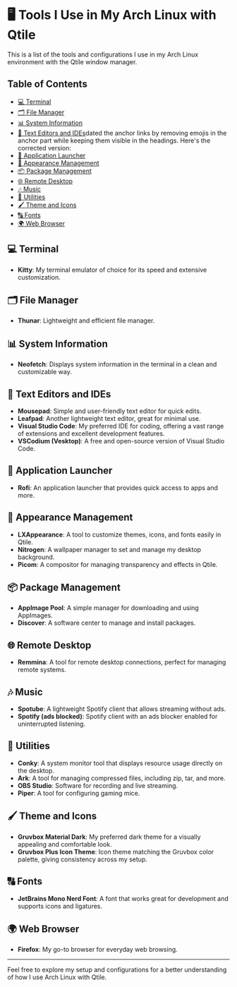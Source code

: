 # 🖥️ Tools I Use in My Arch Linux with Qtile

This is a list of the tools and configurations I use in my Arch Linux environment with the Qtile window manager.

## Table of Contents
- [💻 Terminal](#-terminal)
- [🗂️ File Manager](#%EF%B8%8F-file-manager)
- [📊 System Information](#-system-information)
- [📝 Text Editors and IDEs](#-text-editors-and-ides)dated the anchor links by removing emojis in the anchor part while keeping them visible in the headings. Here's the corrected version:
- [🚀 Application Launcher](#-application-launcher)
- [🎨 Appearance Management](#-appearance-management)
- [📦 Package Management](#-package-management)
- [🌐 Remote Desktop](#-remote-desktop)
- [🎶 Music](#-music)
- [🔧 Utilities](#-utilities)
- [🖌️ Theme and Icons](#%EF%B8%8F-theme-and-icons)
- [🔠 Fonts](#-fonts)
- [🌍 Web Browser](#-web-browser)

## 💻 Terminal
- **Kitty**: My terminal emulator of choice for its speed and extensive customization.

## 🗂️ File Manager
- **Thunar**: Lightweight and efficient file manager.

## 📊 System Information
- **Neofetch**: Displays system information in the terminal in a clean and customizable way.

## 📝 Text Editors and IDEs
- **Mousepad**: Simple and user-friendly text editor for quick edits.
- **Leafpad**: Another lightweight text editor, great for minimal use.
- **Visual Studio Code**: My preferred IDE for coding, offering a vast range of extensions and excellent development features.
- **VSCodium (Vesktop)**: A free and open-source version of Visual Studio Code.

## 🚀 Application Launcher
- **Rofi**: An application launcher that provides quick access to apps and more.

## 🎨 Appearance Management
- **LXAppearance**: A tool to customize themes, icons, and fonts easily in Qtile.
- **Nitrogen**: A wallpaper manager to set and manage my desktop background.
- **Picom**: A compositor for managing transparency and effects in Qtile.

## 📦 Package Management
- **AppImage Pool**: A simple manager for downloading and using AppImages.
- **Discover**: A software center to manage and install packages.

## 🌐 Remote Desktop
- **Remmina**: A tool for remote desktop connections, perfect for managing remote systems.

## 🎶 Music
- **Spotube**: A lightweight Spotify client that allows streaming without ads.
- **Spotify (ads blocked)**: Spotify client with an ads blocker enabled for uninterrupted listening.

## 🔧 Utilities
- **Conky**: A system monitor tool that displays resource usage directly on the desktop.
- **Ark**: A tool for managing compressed files, including zip, tar, and more.
- **OBS Studio**: Software for recording and live streaming.
- **Piper**: A tool for configuring gaming mice.

## 🖌️ Theme and Icons
- **Gruvbox Material Dark**: My preferred dark theme for a visually appealing and comfortable look.
- **Gruvbox Plus Icon Theme**: Icon theme matching the Gruvbox color palette, giving consistency across my setup.

## 🔠 Fonts
- **JetBrains Mono Nerd Font**: A font that works great for development and supports icons and ligatures.

## 🌍 Web Browser
- **Firefox**: My go-to browser for everyday web browsing.

---

Feel free to explore my setup and configurations for a better understanding of how I use Arch Linux with Qtile.

